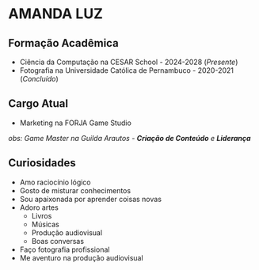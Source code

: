 # AMANDA LUZ

## Formação Acadêmica

- Ciência da Computação na CESAR School - 2024-2028 (_Presente_)
- Fotografia na Universidade Católica de Pernambuco - 2020-2021 (_Concluído_)

## Cargo Atual

- Marketing na FORJA Game Studio

*obs: Game Master na Guilda Arautos - **Criação de Conteúdo** e **Liderança***

## Curiosidades

- Amo raciocínio lógico
- Gosto de misturar conhecimentos
- Sou apaixonada por aprender coisas novas
- Adoro artes
  - Livros
  - Músicas
  - Produção audiovisual
  - Boas conversas
- Faço fotografia profissional
- Me aventuro na produção audiovisual

<!--
**amandaaluzc/amandaaluzc** is a ✨ _special_ ✨ repository because its `README.md` (this file) appears on your GitHub profile.

Here are some ideas to get you started:

- 🔭 I’m currently working on ...
- 🌱 I’m currently learning ...
- 👯 I’m looking to collaborate on ...
- 🤔 I’m looking for help with ...
- 💬 Ask me about ...
- 📫 How to reach me: ...
- 😄 Pronouns: ...
- ⚡ Fun fact: ...
-->
